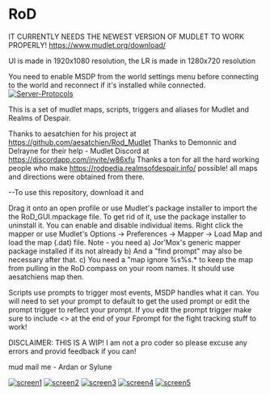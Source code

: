 # RoD
IT CURRENTLY NEEDS THE NEWEST VERSION OF MUDLET TO WORK PROPERLY!
https://www.mudlet.org/download/

UI is made in 1920x1080 resolution, the LR is made in 1280x720 resolution


You need to enable MSDP from the world settings menu before connecting to the world and reconnect if it's installed while connected.
<a href="https://imgbb.com/"><img src="https://i.ibb.co/dgdsbtp/Server-Protocols.png" alt="Server-Protocols" border="0"></a>

This is a set of mudlet maps, scripts, triggers and aliases for Mudlet and Realms of Despair.

Thanks to aesatchien for his project at https://github.com/aesatchien/Rod_Mudlet
Thanks to Demonnic and Delrayne for their help - Mudlet Discord at https://discordapp.com/invite/w86xfu
Thanks a ton for all the hard working people who make https://rodpedia.realmsofdespair.info/ possible! all maps and directions were obtained from there.

--To use this repository, download it and

Drag it onto an open profile or use Mudlet's package installer to import the the RoD_GUI.mpackage file. To get rid of it, use the package installer to uninstall it.
You can enable and disable individual items.
Right click the mapper or use Mudlet's Options -> Preferences -> Mapper -> Load Map and load the map (.dat) file. Note - you need
a) Jor'Mox's generic mapper package installed if its not already
b) And a "find prompt" may also be necessary after that.
c) You need a "map ignore %s%s.* to keep the map from pulling in the RoD compass on your room names. It should use aesatchiens map then.


Scripts use prompts to trigger most events, MSDP handles what it can.
You will need to set your prompt to default to get the used prompt or edit the prompt trigger to reflect your prompt.
If you edit the prompt trigger make sure to include <> at the end of your Fprompt for the fight tracking stuff to work!

DISCLAIMER: THIS IS A WIP! I am not a pro coder so please excuse any errors and provid feedback if you can!

mud mail me - Ardan or Sylune

<a href="https://ibb.co/K6pVLPc"><img src="https://i.ibb.co/319SM35/screen1.png" alt="screen1" border="0"></a>
<a href="https://ibb.co/LR9Q4zy"><img src="https://i.ibb.co/MSP8qDH/screen2.png" alt="screen2" border="0"></a>
<a href="https://ibb.co/wWPV4HC"><img src="https://i.ibb.co/3Nj2cXW/screen3.png" alt="screen3" border="0"></a>
<a href="https://ibb.co/ZzgtKDh"><img src="https://i.ibb.co/RT6ZPwC/screen4.png" alt="screen4" border="0"></a>
<a href="https://ibb.co/ZMRgp9f"><img src="https://i.ibb.co/5RXjgZ1/screen5.png" alt="screen5" border="0"></a>
